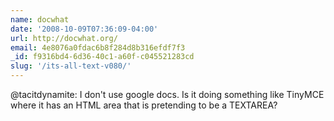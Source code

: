 ```yaml
---
name: docwhat
date: '2008-10-09T07:36:09-04:00'
url: http://docwhat.org/
email: 4e8076a0fdac6b8f284d8b316efdf7f3
_id: f9316bd4-6d36-40c1-a60f-c045521283cd
slug: '/its-all-text-v080/'
---
```


@tacitdynamite: I don't use google docs. Is it doing something like TinyMCE
where it has an HTML area that is pretending to be a TEXTAREA?
